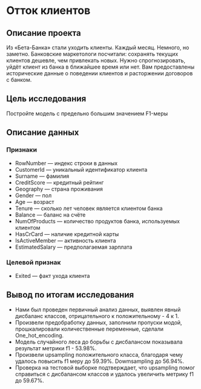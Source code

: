 # Отток клиентов

## Описание проекта

Из «Бета-Банка» стали уходить клиенты. Каждый месяц. Немного, но заметно. Банковские маркетологи посчитали: сохранять текущих клиентов дешевле, чем привлекать новых.
Нужно спрогнозировать, уйдёт клиент из банка в ближайшее время или нет. Вам предоставлены исторические данные о поведении клиентов и расторжении договоров с банком.

## Цель исследования

Постройте модель с предельно большим значением F1-меры

## Описание данных

### Признаки
- RowNumber — индекс строки в данных
- CustomerId — уникальный идентификатор клиента
- Surname — фамилия
- CreditScore — кредитный рейтинг
- Geography — страна проживания
- Gender — пол
- Age — возраст
- Tenure — сколько лет человек является клиентом банка
- Balance — баланс на счёте
- NumOfProducts — количество продуктов банка, используемых клиентом
- HasCrCard — наличие кредитной карты
- IsActiveMember — активность клиента
- EstimatedSalary — предполагаемая зарплата

### Целевой признак
- Exited — факт ухода клиента

## Вывод по итогам исследования

- Нами был проведен первичный анализ данных, выявлен явный дисбаланс классов, отрицательного к положительному - 4 к 1.
- Произвели предобработку данных, заполнили пропуски модой, прошкалировали количественные переменные, сделали One_hot_encoding. 
- Модель случайного леса до борьбы с дисбалансом показывала результат метрики f1 - 53.98%.
- Произвели upsampling положительного класса, благодаря чему удалось повысить f1 меру до 59.39%. Dowmsampling до 56.94%.
- Проверка на тестовой выборке подтверждает, что upsampling помог справиться с дисбалансом классов и удалось увеличить метрику f1 до 59.67%.
